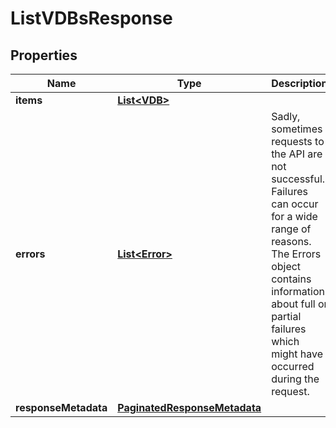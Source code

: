 

# ListVDBsResponse


## Properties

Name | Type | Description | Notes
------------ | ------------- | ------------- | -------------
**items** | [**List&lt;VDB&gt;**](VDB.md) |  |  [optional]
**errors** | [**List&lt;Error&gt;**](Error.md) | Sadly, sometimes requests to the API are not successful. Failures can occur for a wide range of reasons. The Errors object contains information about full or partial failures which might have occurred during the request. |  [optional]
**responseMetadata** | [**PaginatedResponseMetadata**](PaginatedResponseMetadata.md) |  |  [optional]



